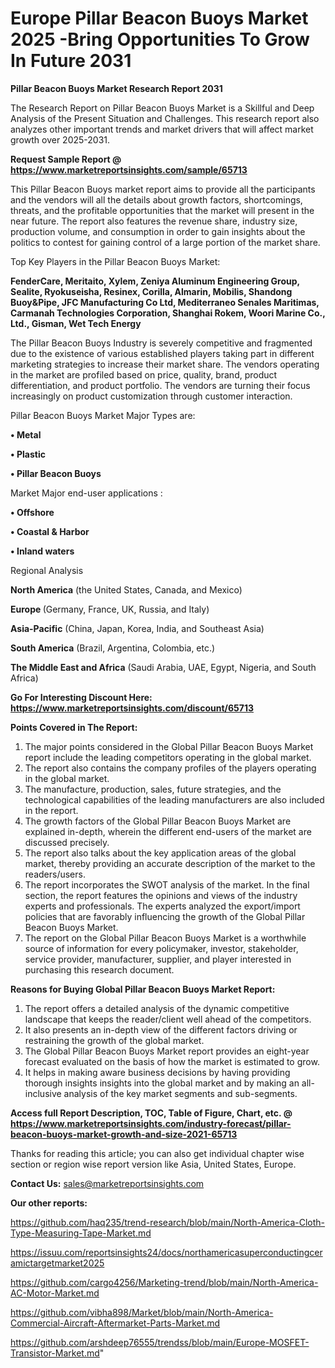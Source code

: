 # Europe Pillar Beacon Buoys Market 2025 -Bring Opportunities To Grow In Future 2031

<strong>Pillar Beacon Buoys Market Research Report 2031</strong>

The Research Report on Pillar Beacon Buoys Market is a Skillful and Deep Analysis of the Present Situation and Challenges. This research report also analyzes other important trends and market drivers that will affect market growth over 2025-2031.

<strong>Request Sample Report @ <a href=https://www.marketreportsinsights.com/sample/65713>https://www.marketreportsinsights.com/sample/65713</a></strong>

This Pillar Beacon Buoys market report aims to provide all the participants and the vendors will all the details about growth factors, shortcomings, threats, and the profitable opportunities that the market will present in the near future. The report also features the revenue share, industry size, production volume, and consumption in order to gain insights about the politics to contest for gaining control of a large portion of the market share.

Top Key Players in the Pillar Beacon Buoys Market:

<strong>FenderCare, Meritaito, Xylem, Zeniya Aluminum Engineering Group, Sealite, Ryokuseisha, Resinex, Corilla, Almarin, Mobilis, Shandong Buoy&Pipe, JFC Manufacturing Co Ltd, Mediterraneo Senales Maritimas, Carmanah Technologies Corporation, Shanghai Rokem, Woori Marine Co., Ltd., Gisman, Wet Tech Energy</strong>

The Pillar Beacon Buoys Industry is severely competitive and fragmented due to the existence of various established players taking part in different marketing strategies to increase their market share. The vendors operating in the market are profiled based on price, quality, brand, product differentiation, and product portfolio. The vendors are turning their focus increasingly on product customization through customer interaction.

Pillar Beacon Buoys Market Major Types are:

<strong>• Metal

• Plastic

• Pillar Beacon Buoys</strong>

Market Major end-user applications :

<strong>• Offshore

• Coastal & Harbor

• Inland waters</strong>

Regional Analysis

</u><strong><b>North America</b></strong> (the United States, Canada, and Mexico)

<strong><b>Europe </b></strong>(Germany, France, UK, Russia, and Italy)

<strong><b>Asia-Pacific</b></strong> (China, Japan, Korea, India, and Southeast Asia)

<strong><b>South America</b></strong> (Brazil, Argentina, Colombia, etc.)

<strong><b>The Middle East and Africa</b></strong> (Saudi Arabia, UAE, Egypt, Nigeria, and South Africa)

<strong>Go For Interesting Discount Here: <a href=https://www.marketreportsinsights.com/discount/65713>https://www.marketreportsinsights.com/discount/65713</a></strong>

<strong>Points Covered in The Report:</strong>
<ol>
  <li>The major points considered in the Global Pillar Beacon Buoys Market report include the leading competitors operating in the global market.</li>
  <li>The report also contains the company profiles of the players operating in the global market.</li>
  <li>The manufacture, production, sales, future strategies, and the technological capabilities of the leading manufacturers are also included in the report.</li>
  <li>The growth factors of the Global Pillar Beacon Buoys Market are explained in-depth, wherein the different end-users of the market are discussed precisely.</li>
  <li>The report also talks about the key application areas of the global market, thereby providing an accurate description of the market to the readers/users.</li>
  <li>The report incorporates the SWOT analysis of the market. In the final section, the report features the opinions and views of the industry experts and professionals. The experts analyzed the export/import policies that are favorably influencing the growth of the Global Pillar Beacon Buoys Market.</li>
  <li>The report on the Global Pillar Beacon Buoys Market is a worthwhile source of information for every policymaker, investor, stakeholder, service provider, manufacturer, supplier, and player interested in purchasing this research document.</li>
</ol>
<strong>Reasons for Buying Global Pillar Beacon Buoys Market Report:</strong>

<ol>
  <li>The report offers a detailed analysis of the dynamic competitive landscape that keeps the reader/client well ahead of the competitors.</li>
  <li>It also presents an in-depth view of the different factors driving or restraining the growth of the global market.</li>
  <li>The Global Pillar Beacon Buoys Market report provides an eight-year forecast evaluated on the basis of how the market is estimated to grow.</li>
  <li>It helps in making aware business decisions by having providing thorough insights insights into the global market and by making an all-inclusive analysis of the key market segments and sub-segments.</li>
</ol>
<strong>Access full Report Description, TOC, Table of Figure, Chart, etc. @ <a href=https://www.marketreportsinsights.com/industry-forecast/pillar-beacon-buoys-market-growth-and-size-2021-65713>https://www.marketreportsinsights.com/industry-forecast/pillar-beacon-buoys-market-growth-and-size-2021-65713</a></strong>


Thanks for reading this article; you can also get individual chapter wise section or region wise report version like Asia, United States, Europe.

<strong>Contact Us:</strong>
sales@marketreportsinsights.com

<strong>Our other reports:</strong>

<a href=https://github.com/haq235/trend-research/blob/main/North-America-Cloth-Type-Measuring-Tape-Market.md>https://github.com/haq235/trend-research/blob/main/North-America-Cloth-Type-Measuring-Tape-Market.md</a>

<a href=https://issuu.com/reportsinsights24/docs/northamericasuperconductingceramictargetmarket2025>https://issuu.com/reportsinsights24/docs/northamericasuperconductingceramictargetmarket2025</a>

<a href=https://github.com/cargo4256/Marketing-trend/blob/main/North-America-AC-Motor-Market.md>https://github.com/cargo4256/Marketing-trend/blob/main/North-America-AC-Motor-Market.md</a>

<a href=https://github.com/vibha898/Market/blob/main/North-America-Commercial-Aircraft-Aftermarket-Parts-Market.md>https://github.com/vibha898/Market/blob/main/North-America-Commercial-Aircraft-Aftermarket-Parts-Market.md</a>

<a href=https://github.com/arshdeep76555/trendss/blob/main/Europe-MOSFET-Transistor-Market.md>https://github.com/arshdeep76555/trendss/blob/main/Europe-MOSFET-Transistor-Market.md</a>"
